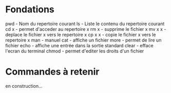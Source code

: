# Fondations

pwd  -  Nom du repertoire courant
ls - Liste le contenu du repertoire courant
cd x - permet d'acceder au repertoire x
rm x - supprime le fichier x
mv x x - deplace le fichier x vers le repertoire x
cp x x - copie le fichier x vers le repertoire x
man - manuel
cat - affiche un fichier
more - permet de lire un fichier
echo - affiche une entrée dans la sortie standard
clear - efface l'ecran du terminal
chmod - permet d'editer les droits d'un fichier

# Commandes à retenir

en construction...

